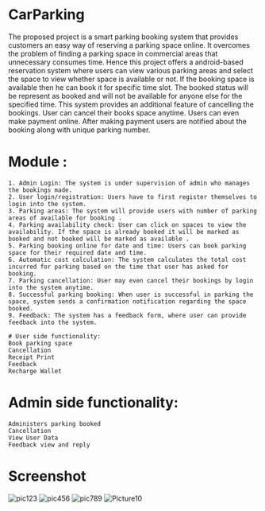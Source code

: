 # CarParking
The proposed project is a smart parking booking system that provides customers an easy way of reserving a
parking space online. It overcomes the problem of finding a parking space in commercial areas that unnecessary
consumes time.
Hence this project offers a android-based reservation system where users can view various
parking areas and select the space to view whether space is available or not. If the booking space is available then
he can book it for specific time slot. The booked status will be represent as booked and will not be available for
anyone else for the specified time. 
This system provides an additional feature of cancelling the bookings. User
can cancel their books space anytime. Users can even make payment online. After making payment users are
notified about the booking along with unique parking number.

# Module :
    1. Admin Login: The system is under supervision of admin who manages the bookings made.
    2. User login/registration: Users have to first register themselves to login into the system.
    3. Parking areas: The system will provide users with number of parking areas of available for booking .
    4. Parking availability check: User can click on spaces to view the availability. If the space is already booked it will be marked as booked and not booked will be marked as available .
    5. Parking booking online for date and time: Users can book parking space for their required date and time.
    6. Automatic cost calculation: The system calculates the total cost incurred for parking based on the time that user has asked for booking.
    7. Parking cancellation: User may even cancel their bookings by login into the system anytime.
    8. Successful parking booking: When user is successful in parking the space, system sends a confirmation notification regarding the space booked.
    9. Feedback: The system has a feedback form, where user can provide feedback into the system. 
    
    # User side functionality:
    Book parking space
    Cancellation
    Receipt Print
    Feedback
    Recharge Wallet
 # Admin side functionality:
    Administers parking booked
    Cancellation
    View User Data
    Feedback view and reply

    
# Screenshot
![pic123](https://user-images.githubusercontent.com/61641097/133773315-182864a1-55b5-4165-8ec2-d06367d7c473.png)
![pic456](https://user-images.githubusercontent.com/61641097/133773329-8fc89de4-d8eb-4306-9984-be65be8623e7.png)
![pic789](https://user-images.githubusercontent.com/61641097/133773331-f753378b-0b63-4184-b730-45acd6f573fc.png)
![Picture10](https://user-images.githubusercontent.com/61641097/133773361-07a6094a-1cac-48a7-a693-c3c90052ec69.png)
